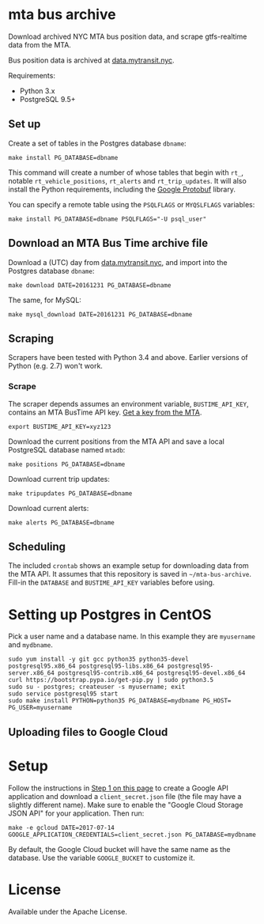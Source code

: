 # mta bus archive

Download archived NYC MTA bus position data, and scrape gtfs-realtime data from the MTA.

Bus position data is archived at [data.mytransit.nyc](http://data.mytransit.nyc).

Requirements:
* Python 3.x
* PostgreSQL 9.5+

## Set up

Create a set of tables in the Postgres database `dbname`:
```
make install PG_DATABASE=dbname
```

This command will create a number of whose tables that begin with `rt_`, notable `rt_vehicle_positions`, `rt_alerts` and `rt_trip_updates`. It will also install the Python requirements, including the [Google Protobuf](https://pypi.python.org/pypi/protobuf/3.3.0) library.

You can specify a remote table using the `PSQLFLAGS` or `MYQSLFLAGS` variables:
```
make install PG_DATABASE=dbname PSQLFLAGS="-U psql_user"
```

## Download an MTA Bus Time archive file

Download a (UTC) day from [data.mytransit.nyc](http://data.mytransit.nyc), and import into the Postgres database `dbname`:
```
make download DATE=20161231 PG_DATABASE=dbname
```

The same, for MySQL:
```
make mysql_download DATE=20161231 PG_DATABASE=dbname
```

## Scraping

Scrapers have been tested with Python 3.4 and above. Earlier versions of Python (e.g. 2.7) won't work.

### Scrape

The scraper depends assumes an environment variable, `BUSTIME_API_KEY`, contains an MTA BusTime API key. [Get a key from the MTA](http://bustime.mta.info/wiki/Developers/Index).

```
export BUSTIME_API_KEY=xyz123
```

Download the current positions from the MTA API and save a local PostgreSQL database named `mtadb`:
```
make positions PG_DATABASE=dbname
```

Download current trip updates:
```
make tripupdates PG_DATABASE=dbname
```

Download current alerts:
```
make alerts PG_DATABASE=dbname
```

## Scheduling

The included `crontab` shows an example setup for downloading data from the MTA API. It assumes that this repository is saved in `~/mta-bus-archive`. Fill-in the `DATABASE` and `BUSTIME_API_KEY` variables before using.

# Setting up Postgres in CentOS

Pick a user name and a database name. In this example they are `myusername` and `mydbname`.

```
sudo yum install -y git gcc python35 python35-devel postgresql95.x86_64 postgresql95-libs.x86_64 postgresql95-server.x86_64 postgresql95-contrib.x86_64 postgresql95-devel.x86_64
curl https://bootstrap.pypa.io/get-pip.py | sudo python3.5
sudo su - postgres; createuser -s myusername; exit
sudo service postgresql95 start
sudo make install PYTHON=python35 PG_DATABASE=mydbname PG_HOST= PG_USER=myusername
```

## Uploading files to Google Cloud

# Setup

Follow the instructions in [Step 1 on this page](https://cloud.google.com/docs/authentication/getting-started) to create a Google API application and download a `client_secret.json` file (the file may have a slightly different name). Make sure to enable the "Google Cloud Storage JSON API" for your application. Then run:

```
make -e gcloud DATE=2017-07-14 GOOGLE_APPLICATION_CREDENTIALS=client_secret.json PG_DATABASE=mydbname
```

By default, the Google Cloud bucket will have the same name as the database. Use the variable `GOOGLE_BUCKET` to customize it.

# License

Available under the Apache License.
